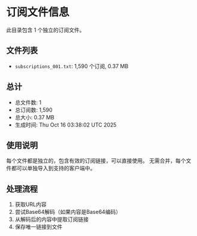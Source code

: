 # 订阅文件信息

此目录包含 1 个独立的订阅文件。

## 文件列表

- `subscriptions_001.txt`: 1,590 个订阅, 0.37 MB

## 总计
- 总文件数: 1
- 总订阅数: 1,590
- 总大小: 0.37 MB
- 生成时间: Thu Oct 16 03:38:02 UTC 2025

## 使用说明
每个文件都是独立的，包含有效的订阅链接，可以直接使用。
无需合并，每个文件都可以单独导入到支持的客户端中。

## 处理流程
1. 获取URL内容
2. 尝试Base64解码（如果内容是Base64编码）
3. 从解码后的内容中提取订阅链接
4. 保存唯一链接到文件
